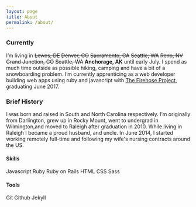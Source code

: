 ```yaml
---
layout: page
title: About
permalink: /about/
---
```


### Currently

<p>I’m living in <del>Lewes,&nbsp;DE</del> <del>Denver,&nbsp;CO</del> <del>Sacramento,&nbsp;CA</del> <del>Seattle,&nbsp;WA</del> <del>Reno, NV</del> <del>Grand Junction, CO</del> <del>Seattle, WA</del> <strong>Anchorage, AK</strong> until early July. I spend as much time outside as possible hiking, camping and have a bit of a snowboarding problem. I’m currently apprenticing as a web developer building web apps using ruby and javascript with <a href="http://www.thefirehoseproject.com/">The&nbsp;Firehose&nbsp;Project</a>, graduating June 2017.</p>

### Brief History

I was born and raised in South and North Carolina respectively. I’m originally from Darlington, grew up in Rocky Mount, went to undergrad in Wilmington,and moved to Raleigh after graduation in 2010. While living in Raleigh I became a proud husband, and uncle. In June 2014, I started working remotely full-time and following my wife's nursing contracts around the US.

#### Skills
<span class="badge">Javascript</span>
<span class="badge">Ruby</span>
<span class="badge">Ruby on Rails</span>
<span class="badge">HTML</span>
<span class="badge">CSS</span>
<span class="badge">Sass</span>

#### Tools
<span class="badge">Git</span>
<span class="badge">Github</span>
<span class="badge">Jekyll</span>

<!--<div id="about-position" class="rellax-uncentered" data-rellax-speed="-7"><h1 class="section-headline">ABOUT</h1></div>-->
